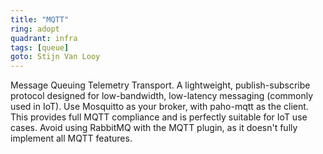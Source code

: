 ```yaml
---
title: "MQTT"
ring: adopt
quadrant: infra
tags: [queue]
goto: Stijn Van Looy
---
```


Message Queuing Telemetry Transport. A lightweight, publish-subscribe protocol designed for low-bandwidth, low-latency messaging (commonly used in IoT). Use Mosquitto as your broker, with paho-mqtt as the client. This provides full MQTT compliance and is perfectly suitable for IoT use cases. Avoid using RabbitMQ with the MQTT plugin, as it doesn't fully implement all MQTT features.
